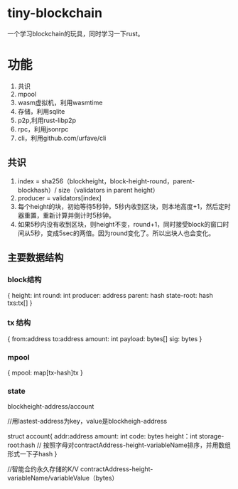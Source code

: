 # tiny-blockchain
一个学习blockchain的玩具，同时学习一下rust。

# 功能
1. 共识
2. mpool
3. wasm虚拟机，利用wasmtime
4. 存储，利用sqlite
5. p2p,利用rust-libp2p
6. rpc，利用jsonrpc
7. cli，利用github.com/urfave/cli

## 共识
1. index = sha256（blockheight，block-height-round，parent-blockhash）/ size（validators in parent height）
2. producer = validators[index]
3. 每个height的块，初始等待5秒钟，5秒内收到区块，则本地高度+1，然后定时器重置，重新计算并倒计时5秒钟。
4. 如果5秒内没有收到区块，则height不变，round+1，同时接受block的窗口时间从5秒，变成5sec的两倍。因为round变化了。所以出块人也会变化。

## 主要数据结构
### block结构
{
  height: int
  round: int
  producer: address
  parent: hash
  state-root: hash
  txs:tx[]
}

### tx 结构
{
  from:address
  to:address
  amount: int
  payload: bytes[]
  sig: bytes
}
### mpool
{
  mpool: map[tx-hash]tx
}

### state
blockheight-address/account

//用lastest-address为key，value是blockheigh-address

struct account{
  addr:address
  amount: int
  code: bytes
  height：int
  storage-root:hash // 按照字母对contractAddress-height-variableName排序，并用数组形式一下子hash
}

//智能合约永久存储的K/V
contractAddress-height-variableName/variableValue（bytes）
  


